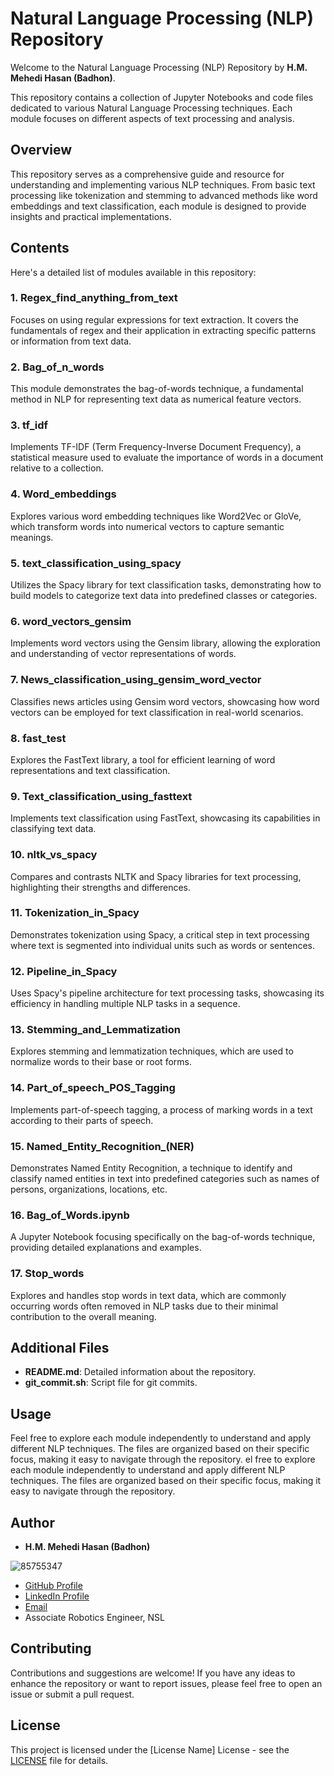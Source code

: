 # Natural Language Processing (NLP) Repository

Welcome to the Natural Language Processing (NLP) Repository by **H.M. Mehedi Hasan (Badhon)**.

This repository contains a collection of Jupyter Notebooks and code files dedicated to various Natural Language Processing techniques. Each module focuses on different aspects of text processing and analysis.

## Overview

This repository serves as a comprehensive guide and resource for understanding and implementing various NLP techniques. From basic text processing like tokenization and stemming to advanced methods like word embeddings and text classification, each module is designed to provide insights and practical implementations.

## Contents

Here's a detailed list of modules available in this repository:

### 1. Regex_find_anything_from_text
Focuses on using regular expressions for text extraction. It covers the fundamentals of regex and their application in extracting specific patterns or information from text data.

### 2. Bag_of_n_words
This module demonstrates the bag-of-words technique, a fundamental method in NLP for representing text data as numerical feature vectors.

### 3. tf_idf
Implements TF-IDF (Term Frequency-Inverse Document Frequency), a statistical measure used to evaluate the importance of words in a document relative to a collection.

### 4. Word_embeddings
Explores various word embedding techniques like Word2Vec or GloVe, which transform words into numerical vectors to capture semantic meanings.

### 5. text_classification_using_spacy
Utilizes the Spacy library for text classification tasks, demonstrating how to build models to categorize text data into predefined classes or categories.

### 6. word_vectors_gensim
Implements word vectors using the Gensim library, allowing the exploration and understanding of vector representations of words.

### 7. News_classification_using_gensim_word_vector
Classifies news articles using Gensim word vectors, showcasing how word vectors can be employed for text classification in real-world scenarios.

### 8. fast_test
Explores the FastText library, a tool for efficient learning of word representations and text classification.

### 9. Text_classification_using_fasttext
Implements text classification using FastText, showcasing its capabilities in classifying text data.

### 10. nltk_vs_spacy
Compares and contrasts NLTK and Spacy libraries for text processing, highlighting their strengths and differences.

### 11. Tokenization_in_Spacy
Demonstrates tokenization using Spacy, a critical step in text processing where text is segmented into individual units such as words or sentences.

### 12. Pipeline_in_Spacy
Uses Spacy's pipeline architecture for text processing tasks, showcasing its efficiency in handling multiple NLP tasks in a sequence.

### 13. Stemming_and_Lemmatization
Explores stemming and lemmatization techniques, which are used to normalize words to their base or root forms.

### 14. Part_of_speech_POS_Tagging
Implements part-of-speech tagging, a process of marking words in a text according to their parts of speech.

### 15. Named_Entity_Recognition_(NER)
Demonstrates Named Entity Recognition, a technique to identify and classify named entities in text into predefined categories such as names of persons, organizations, locations, etc.

### 16. Bag_of_Words.ipynb
A Jupyter Notebook focusing specifically on the bag-of-words technique, providing detailed explanations and examples.

### 17. Stop_words
Explores and handles stop words in text data, which are commonly occurring words often removed in NLP tasks due to their minimal contribution to the overall meaning.

## Additional Files

- **README.md**: Detailed information about the repository.
- **git_commit.sh**: Script file for git commits.

## Usage

Feel free to explore each module independently to understand and apply different NLP techniques. The files are organized based on their specific focus, making it easy to navigate through the repository.
el free to explore each module independently to understand and apply different NLP techniques. The files are organized based on their specific focus, making it easy to navigate through the repository.

## Author

- **H.M. Mehedi Hasan (Badhon)**

![85755347](https://github.com/hm-badhon/Natural_Language_Processing_NLP_with_hmb/assets/85755347/1c4c9b08-71fe-463d-8117-cc2b23acb3d9)

  - [GitHub Profile](https://github.com/hm-badhon)
  - [LinkedIn Profile](https://bd.linkedin.com/in/h-m-mehedi-hasan-575563159)
  - [Email](mailto:h.m.badhoneee@gmail.com)
  - Associate Robotics Engineer, NSL
## Contributing

Contributions and suggestions are welcome! If you have any ideas to enhance the repository or want to report issues, please feel free to open an issue or submit a pull request.

## License

This project is licensed under the [License Name] License - see the [LICENSE](LICENSE) file for details.
